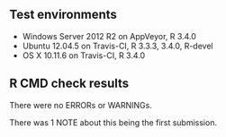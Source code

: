 ## Test environments

* Windows Server 2012 R2 on AppVeyor, R 3.4.0
* Ubuntu 12.04.5 on Travis-CI, R 3.3.3, 3.4.0, R-devel
* OS X 10.11.6 on Travis-CI, R 3.4.0

## R CMD check results

There were no ERRORs or WARNINGs.

There was 1 NOTE about this being the first submission.